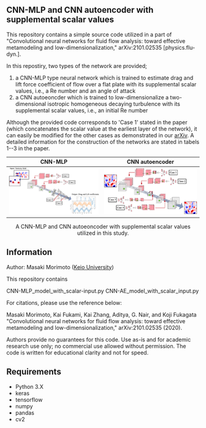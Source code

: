 ## CNN-MLP and CNN autoencoder with supplemental scalar values

This repository contains a simple source code utilized in a part of "Convolutional neural networks for fluid flow analysis: toward effective metamodeling and low-dimensionalization," arXiv:2101.02535 [physics.flu-dyn.].

In this repostiry, two types of the network are provided;
1. a CNN-MLP type neural network which is trained to estimate drag and lift force coefficient of flow over a flat plate with its supplemental scalar values, i.e., a Re number and an angle of attack
2. a CNN autoeoncder which is trained to low-dimensionalize a two-dimensional isotropic homogeneous decaying turbulence with its supplemental scalar values, i.e., an initial Re number

Although the provided code corresponds to 'Case 1' stated in the paper (which concatenates the scalar value at the earliest layer of the network), it can easily be modified for the other cases as demonstrated in our [arXiv](https://arxiv.org/abs/2101.02535).
A detailed information for the construction of the networks are stated in tabels 1--3 in the paper.

CNN-MLP             |  CNN autoencoder
:-------------------------:|:-------------------------:
![alt text](https://github.com//Masaki-Morimoto/CNN-MLP_and_CNN-AE-network-structure-with-supplemental-scalar-inputs/blob/images/fig3_CNN-MLP.png?raw=true)  |  ![alt text](https://github.com//Masaki-Morimoto/CNN-MLP_and_CNN-AE-network-structure-with-supplemental-scalar-inputs/blob/images/fig4_CNN-AE.png?raw=true)

<div style="text-align: center;">A CNN-MLP and CNN autoeoncoder with supplemental scalar values utilized in this study.</div>

## Information

Author: Masaki Morimoto ([Keio University](https://kflab.jp/ja/))

This repository contains

CNN-MLP_model_with_scalar-input.py
CNN-AE_model_with_scalar_input.py


For citations, please use the reference below:

Masaki Morimoto, Kai Fukami, Kai Zhang, Aditya, G. Nair, and Koji Fukagata "Convolutional neural networks for fluid flow analysis: toward effective metamodeling and low-dimensionalization," arXiv:2101.02535 (2020).

Authors provide no guarantees for this code.
Use as-is and for academic research use only; no commercial use allowed without permission.
The code is written for educational clarity and not for speed.

## Requirements
- Python 3.X
- keras
- tensorflow
- numpy
- pandas
- cv2
